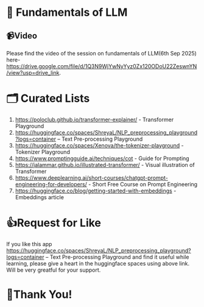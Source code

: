 # 🤖 Fundamentals of LLM

## 📹Video

Please find the video of the session on fundamentals of LLM(6th Sep 2025) here- https://drive.google.com/file/d/1Q3N9WjYwNyYyz0Zx120ODoU22ZeswnYN/view?usp=drive_link.
##

# 🗂️ Curated Lists

1. https://poloclub.github.io/transformer-explainer/ - Transformer Playground
2. https://huggingface.co/spaces/ShreyaL/NLP_preprocessing_playground?logs=container – Text Pre-processing Playground
3. https://huggingface.co/spaces/Xenova/the-tokenizer-playground - Tokenizer Playground
4. https://www.promptingguide.ai/techniques/cot - Guide for Prompting
5. https://jalammar.github.io/illustrated-transformer/ - Visual illustration of Transformer
6. https://www.deeplearning.ai/short-courses/chatgpt-prompt-engineering-for-developers/ - Short Free Course on Prompt Engineering
7. https://huggingface.co/blog/getting-started-with-embeddings - Embeddings article 
##

# 👍Request for Like

If you like this app https://huggingface.co/spaces/ShreyaL/NLP_preprocessing_playground?logs=container – Text Pre-processing Playground and find it useful while learning, please give a heart in the huggingface spaces using above link. Will be very greatful for your support.
##

# 🙏Thank You! 

